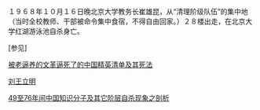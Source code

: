 １９６８年１０月１６日晚北京大学教务长崔雄昆，从“清理阶级队伍”的集中地（当时全校教师、干部被命令集中食宿，不得自由回家。）２８楼出走，在北京大学红湖游泳池自杀身亡。

[参见]

[被老逼养的文革逼死了的中国精英清单及其死法](https://www.vanskyca.com/lxb/2932375.html) 

[刘王立明](http://www.gerenjianli.com/Mingren/05/mlot81md841bi68.html)

[49至76年间中国知识分子及其它阶层自杀现象之剖析](http://club.kdnet.net/dispbbs.asp?id=8969555&boardid=1)
